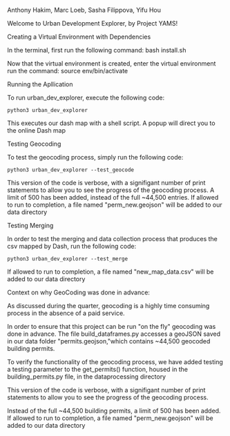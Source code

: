 Anthony Hakim, Marc Loeb, Sasha Filippova, Yifu Hou

Welcome to Urban Development Explorer, by Project YAMS!

Creating a Virtual Environment with Dependencies

In the terminal, first run the following command:
bash install.sh

Now that the virtual environment is created, enter the 
virtual environment run the command:
source env/bin/activate



Running the Apllication

To run urban_dev_explorer, execute the following code:

    python3 urban_dev_explorer

This executes our dash map with a shell script.
A popup will direct you to the online Dash map



Testing Geocoding

To test the geocoding process, simply run the following code:

    python3 urban_dev_explorer --test_geocode

This version of the code is verbose, with a signifigant number of print 
statements to allow you to see the progress of the geocoding process. A limit of 500 has been added, instead of the full ~44,500 entries. If allowed to run to completion, a file named "perm_new.geojson" will be added to our data directory



Testing Merging

In order to test the merging and data collection process that produces
the csv mapped by Dash, run the following code:

    python3 urban_dev_explorer --test_merge

If allowed to run to completion, a file named "new_map_data.csv"
will be added to our data directory



Context on why GeoCoding was done in advance:

As discussed during the quarter, geocoding is a highly time 
consuming process in the absence of a paid service.

In order to ensure that this project can be run "on the fly" geocoding was 
done in advance. The file build_dataframes.py accesses a geoJSON saved in 
our data folder "permits.geojson,"which contains ~44,500 geocoded building 
permits.

To verify the functionality of the geocoding process, we have added testing
a testing parameter to the get_permits() function, housed in the
building_permits.py file, in the dataprocessing directory

This version of the code is verbose, with a signifigant number of print 
statements to allow you to see the progress of the geocoding process. 

Instead of the full ~44,500 building permits, a limit of 500 has been
added. If allowed to run to completion, a file named 
"perm_new.geojson" will be added to our data directory
